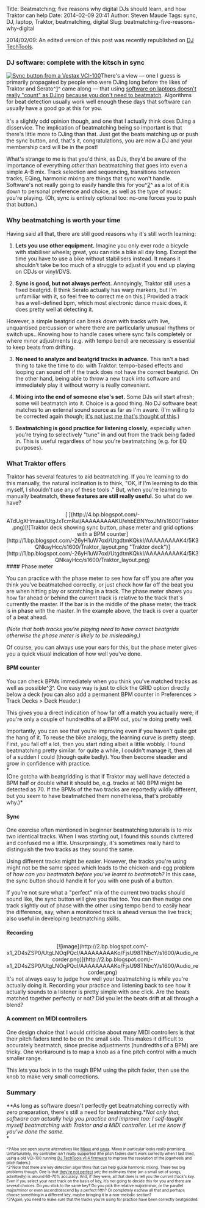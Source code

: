 Title: Beatmatching; five reasons why digital DJs should learn, and how Traktor can help
Date: 2014-02-09 20:41
Author: Steven Maude
Tags: sync, DJ, laptop, Traktor, beatmatching, digital
Slug: beatmatching-five-reasons-why-digital

2014/02/09: An edited version of this post was recently republished on
[DJ
TechTools](http://www.djtechtools.com/2014/01/31/how-traktor-can-help-you-learn-to-beatmatch/).  
  

### DJ software: complete with the kitsch in sync

[![Sync button from a Vestax
VCI-100](http://3.bp.blogspot.com/-BfevrvKLO3M/Utf3SNyvWZI/AAAAAAAAAKE/mgG-d1uVH8U/s1600/sync.jpg "Sync button")](http://3.bp.blogspot.com/-BfevrvKLO3M/Utf3SNyvWZI/AAAAAAAAAKE/mgG-d1uVH8U/s1600/sync.jpg)There's
a view — one I guess is primarily propagated by people who were DJing
long before the likes of Traktor and Serato^[1](#f-16012014-1)^ came
along — that using [software on laptops doesn't really "count" as
DJing](http://www.digitaldjtips.com/2013/05/is-it-right-to-ban-laptops-from-dj-booths/)
[because you don't need to
beatmatch](http://djworx.com/sync-the-djs-big-red-button/). Algorithms
for beat detection usually work well enough these days that software can
usually have a good go at this for you.  
<a name="more"></a>  
It's a slightly odd opinion though, and one that I actually think does
DJing a disservice. The implication of beatmatching being so important
is that there's little more to DJing than that. Just get the beats
matching up or push the sync button, and, that's it, congratulations,
you are now a DJ and your membership card will be in the post!   
  
What's strange to me is that you'd think, as DJs, they'd be aware of the
importance of everything *other* than beatmatching that goes into even a
simple A-B mix. Track selection and sequencing, transitions between
tracks, EQing, harmonic mixing are things that sync won't handle.
Software's not really going to easily handle this for
you^[2](#f-16012014-2)^ as a lot of it is down to personal preference
and choice, as well as the type of music you're playing. (Oh, sync is
entirely optional too: no-one forces you to push that button.)  
  
  

### Why beatmatching is worth your time

Having said all that, there are still good reasons why it's still worth
learning:  
  
1. **Lets you use other equipment.** Imagine you only ever rode a
bicycle with stabiliser wheels; great, you can ride a bike all day long.
Except the time you have to use a bike without stabilisers instead. It
means it shouldn't take be too much of a struggle to adjust if you end
up playing on CDJs or vinyl/DVS.   
  
2. **Sync is good, but not always perfect.** Annoyingly, Traktor still
uses a fixed beatgrid. (I think Serato actually has warp markers, but
I'm unfamiliar with it, so feel free to correct me on this.) Provided a
track has a well-defined bpm, which most electronic dance music does, it
does pretty well at detecting it.  
  
However, a simple beatgrid can break down with tracks with live,
unquantised percussion or where there are particularly unusual rhythms
or switch ups.. Knowing how to handle cases where sync fails completely
or where minor adjustments (e.g. with tempo bend) are necessary is
essential to keep beats from drifting.  
  
3. **No need to analyze and beatgrid tracks in advance.** This isn't a
bad thing to take the time to do: with Traktor: tempo-based effects and
looping can sound off if the track does not have the correct beatgrid.
On the other hand, being able to throw a new track into software and
immediately play it without worry is really convenient.  
  
4. **Mixing into the end of someone else's set.** Some DJs will start
afresh; some will beatmatch into it. Choice is a good thing. No DJ
software beat matches to an external sound source as far as I'm aware.
(I'm willing to be corrected again though; [it's not just me that's
thought of this](http://forum.mixvibes.com/viewtopic.php?t=27333).)  
  
5. **Beatmatching is good practice for listening closely**, especially
when you're trying to selectively "tune" in and out from the track being
faded in. This is useful regardless of how you're beatmatching (e.g. for
EQ purposes).  
  

### What Traktor offers

Traktor has several features to aid beatmatching. If you're learning to
do this manually, the natural inclination is to think, "OK, if I'm
learning to do this myself, I shouldn't use any of these tools ." But,
when you're learning to manually beatmatch, **these features are still
really useful**. So what do we have?  

<div class="separator" style="clear: both; text-align: center;">
[  
](http://4.bp.blogspot.com/-ATdUgXHmaas/UtgJxTcmRaI/AAAAAAAAAKU/ehbEBNYoxJM/s1600/Traktor.png)[![Traktor
deck showing sync button, phase meter and grid options with a BPM
counter](http://1.bp.blogspot.com/-26yH1uW7oxI/UtgdtmKQkkI/AAAAAAAAAK4/5K3QNkayHcc/s1600/Traktor_layout.png "Traktor deck")](http://1.bp.blogspot.com/-26yH1uW7oxI/UtgdtmKQkkI/AAAAAAAAAK4/5K3QNkayHcc/s1600/Traktor_layout.png)

</div>
#### Phase meter

You can practice with the phase meter to see how far off you are after
you think you've beatmatched correctly, or just check how far off the
beat you are when hitting play or scratching in a track. The phase meter
shows you how far ahead or behind the current track is relative to the
track that's currently the master. If the bar is in the middle of the
phase meter, the track is in phase with the master. In the example
above, the track is over a quarter of a beat ahead.  
  
*(Note that both tracks you're playing need to have correct beatgrids
otherwise the phase meter is likely to be misleading.)*  
  
Of course, you can always use your ears for this, but the phase meter
gives you a quick visual indication of how well you've done.  
  

#### BPM counter

You can check BPMs immediately when you think you've matched tracks as
well as possible^[3](#f-16012014-3)^. One easy way is just to click the
GRID option directly below a deck (you can also add a permanent BPM
counter in Preferences \> Track Decks \> Deck Header.)  
  
This gives you a direct indication of how far off a match you actually
were; if you're only a couple of hundredths of a BPM out, you're doing
pretty well.  
  
Importantly, you can see that you're improving even if you haven't quite
got the hang of it. To reuse the bike analogy, the learning curve is
pretty steep. First, you fall off a lot, then you start riding albeit a
little wobbly. I found beatmatching pretty similar: for quite a while, I
couldn't manage it, then all of a sudden I could (though quite badly).
You then become steadier and grow in confidence with practice.  
*  
(One gotcha with beatgridding is that if Traktor may well have detected
a BPM half or double what it should be, e.g. tracks at 140 BPM might be
detected as 70. If the BPMs of the two tracks are reportedly wildly
different, but you seem to have beatmatched them nonetheless, that's
probably why.)*  
  

#### Sync

One exercise often mentioned in beginner beatmatching tutorials is to
mix two identical tracks. When I was starting out, I found this sounds
cluttered and confused me a little. Unsurprisingly, it's sometimes
really hard to distinguish the two tracks as they sound the same.  
  
Using different tracks might be easier. However, the tracks you're using
might not be the same speed which leads to the chicken-and-egg problem
of *how can you beatmatch before you've learnt to beatmatch?* In this
case, the sync button should handle it for you with one push of a
button.  
  
If you're not sure what a "perfect" mix of the current two tracks should
sound like, the sync button will give you that too. You can then nudge
one track slightly out of phase with the other using tempo bend to
easily hear the difference, say, when a monitored track is ahead versus
the live track; also useful in developing beatmatching skills.  
  

#### Recording

<div class="separator" style="clear: both; text-align: center;">
[![image](http://2.bp.blogspot.com/-x1_2D4sZSP0/UtgLNOqPQcI/AAAAAAAAAKo/FjsU98TNbcY/s1600/Audio_recorder.png)](http://2.bp.blogspot.com/-x1_2D4sZSP0/UtgLNOqPQcI/AAAAAAAAAKo/FjsU98TNbcY/s1600/Audio_recorder.png)

</div>
It's not always easy to judge how well your beatmatching is while you're
actually doing it. Recording your practice and listening back to see how
it actually sounds to a listener is pretty simple with one click. Are
the beats matched together perfectly or not? Did you let the beats drift
at all through a blend?   
  

#### A comment on MIDI controllers

One design choice that I would criticise about many MIDI controllers is
that their pitch faders tend to be on the small side. This makes it
difficult to accurately beatmatch, since precise adjustments (hundredths
of a BPM) are tricky. One workaround is to map a knob as a fine pitch
control with a much smaller range.  
  
This lets you lock in to the rough BPM using the pitch fader, then use
the knob to make very small corrections.  
  

### Summary

**As long as software doesn't perfectly get beatmatching correctly with
zero preparation, there's still a need for beatmatching.**Not only that,
*software can actually help you practice and improve too: I self-taught
myself beatmatching with Traktor and a MIDI controller.* Let me know if
you've done the same.*  
*  
  
<span style="font-size: x-small;">^<a name="f-16012014-1">1</a>^Also see
open source alternatives like [Mixxx](http://www.mixxx.org/) and
[xwax](http://xwax.org/). Mixxx in particular looks really promising.
Unfortunately, my controller isn't really supported (the pitch faders
don't work correctly when I last tried, using a old VCI-100 running [DJ
TechTools v1.4
firmware](http://www.djtechtools.com/2010/09/19/brand-new-vci-100-firmware-1-4-hd-updat/)
to improve the resolution of the jogwheels and pitch faders.)  
^<a name="f-16012014-2">2</a>^Note that there are key detection
algorithms that can help guide harmonic mixing. There two big problems
though. One is that [they're not
perfect](http://www.djtechtools.com/2013/02/20/traktor-key-detection-just-how-good-is-it/)
yet; the estimates there (on a small set of songs, admittedly) is around
60-70% accuracy. And, if they were, all that does is tell you the
*current track's key*. Even if you select your next track on the basis
of key, it's not going to decide this for you and there are several
choices. Do you stick to the same key? Do you pick the relative
major/minor, or the parallel major/minor or even ascend/descend by a
perfect fifth? Or completely eschew all that and perhaps choose
something in a different key, maybe bringing it in a non-melodic
section?</span>  
<span style="font-size: x-small;">^<a name="f-16012014-3">3</a>^Again,
you need to make sure that the tracks you're using for practice have
been correctly beatgridded.</span>

</p>


